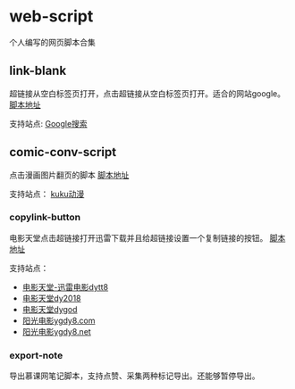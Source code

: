 # web-script
个人编写的网页脚本合集

## link-blank
超链接从空白标签页打开，点击超链接从空白标签页打开。适合的网站google。
[脚本地址](https://greasyfork.org/zh-CN/scripts/35230-%E8%B6%85%E9%93%BE%E6%8E%A5%E4%BB%8E%E7%A9%BA%E7%99%BD%E6%A0%87%E7%AD%BE%E6%89%93%E5%BC%80)

支持站点:
[Google搜索](https://www.google.com/search)

## comic-conv-script
点击漫画图片翻页的脚本
[脚本地址](https://greasyfork.org/zh-CN/scripts/33966-%E6%BC%AB%E7%94%BB%E7%BF%BB%E9%A1%B5%E8%84%9A%E6%9C%AC)

支持站点：
[kuku动漫](http://comic.kukudm.com/)


### copylink-button
电影天堂点击超链接打开迅雷下载并且给超链接设置一个复制链接的按钮。
[脚本地址](https://greasyfork.org/zh-CN/scripts/35065-%E7%94%B5%E5%BD%B1%E5%A4%A9%E5%A0%82%E9%93%BE%E6%8E%A5%E5%A4%8D%E5%88%B6)

支持站点：
- [电影天堂-迅雷电影dytt8](http://www.dytt8.net/)
- [电影天堂dy2018](http://www.dy2018.com/)
- [电影天堂dygod](http://www.dygod.com/)
- [阳光电影ygdy8.com](http://www.ygdy8.com/)
- [阳光电影ygdy8.net](http://www.ygdy8.net/)

### export-note
导出慕课网笔记脚本，支持点赞、采集两种标记导出。还能够暂停导出。

